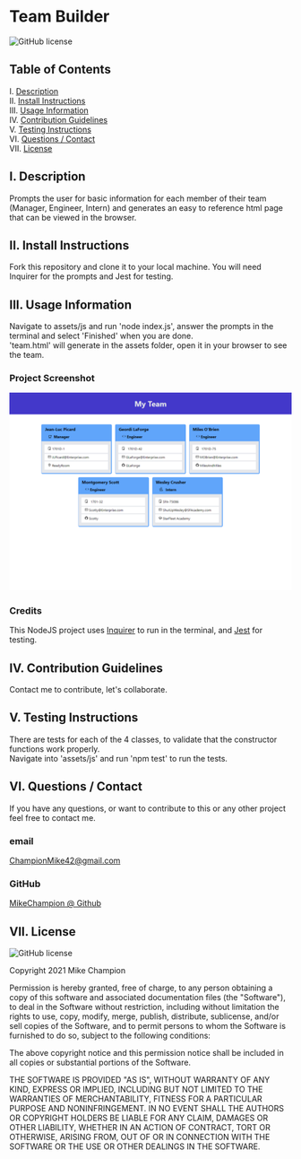 # Team Builder

![GitHub license](https://img.shields.io/badge/license-MIT-blue.svg)

## Table of Contents

I. [Description](#description)  
II. [Install Instructions](#install-instructions)  
III. [Usage Information](#usage-information)  
IV. [Contribution Guidelines](#contribution-guidelines)  
V. [Testing Instructions](#testing-instructions)  
VI. [Questions / Contact](#contact)  
VII. [License](#license)

## <a id="description">I. Description</a>

Prompts the user for basic information for each member of their team (Manager, Engineer, Intern) and generates an easy to reference html page that can be viewed in the browser.

## <a id="install-instructions">II. Install Instructions</a>

Fork this repository and clone it to your local machine. You will need Inquirer for the prompts and Jest for testing.

## <a id="usage-information">III. Usage Information</a>

Navigate to assets/js and run 'node index.js', answer the prompts in the terminal and select 'Finished' when you are done.  
'team.html' will generate in the assets folder, open it in your browser to see the team.

### Project Screenshot

![Team builder screenshot](./assets/images/screenshot.png)

### Credits

This NodeJS project uses <a href="https://www.npmjs.com/package/inquirer" target="_blank">Inquirer</a> to run in the terminal, and <a href="https://www.npmjs.com/package/inquirer" target="_blank">Jest</a> for testing.

## <a id="contribution-guidelines">IV. Contribution Guidelines</a>

Contact me to contribute, let's collaborate.

## <a id="testing-instructions">V. Testing Instructions</a>

There are tests for each of the 4 classes, to validate that the constructor functions work properly.  
Navigate into 'assets/js' and run 'npm test' to run the tests.

## <a id="contact">VI. Questions / Contact</a>

If you have any questions, or want to contribute to this or any other project feel free to contact me.

### email

ChampionMike42@gmail.com

### GitHub

<a href="https://github.com/MikeChampion" target="_blank">MikeChampion @ Github</a>

## <a id="license">VII. License</a>

![GitHub license](https://img.shields.io/badge/license-MIT-blue.svg)

<p>Copyright 2021 Mike Champion</p> 
        <p>Permission is hereby granted, free of charge, to any person obtaining a copy of this software and associated documentation files (the "Software"), to deal in the Software without restriction, including without limitation the rights to use, copy, modify, merge, publish, distribute, sublicense, and/or sell copies of the Software, and to permit persons to whom the Software is furnished to do so, subject to the following conditions:</p>
        <p>The above copyright notice and this permission notice shall be included in all copies or substantial portions of the Software.</p>
        <p>THE SOFTWARE IS PROVIDED "AS IS", WITHOUT WARRANTY OF ANY KIND, EXPRESS OR IMPLIED, INCLUDING BUT NOT LIMITED TO THE WARRANTIES OF MERCHANTABILITY, FITNESS FOR A PARTICULAR PURPOSE AND NONINFRINGEMENT. IN NO EVENT SHALL THE AUTHORS OR COPYRIGHT HOLDERS BE LIABLE FOR ANY CLAIM, DAMAGES OR OTHER LIABILITY, WHETHER IN AN ACTION OF CONTRACT, TORT OR OTHERWISE, ARISING FROM, OUT OF OR IN CONNECTION WITH THE SOFTWARE OR THE USE OR OTHER DEALINGS IN THE SOFTWARE.</p>
